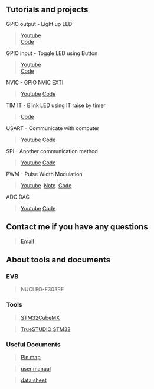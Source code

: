 ## Tutorials and projects

GPIO output - Light up LED

> [Youtube](https://www.youtube.com/watch?v=NC-FxCnxLOs&list=PLW3_1YS4he7W4P_cRSNnJFSC1DgqUJsCB&index=1)    
> [Code](https://github.com/cilegann/2018SPRING_Opto-mechatronics-Labs/tree/master/projects/1_GPIO-LED_Blink_CUBE)
  
GPIO input - Toggle LED using Button

> [Youtube](https://www.youtube.com/watch?v=Po5o8U2RPC8&index=2&list=PLW3_1YS4he7W4P_cRSNnJFSC1DgqUJsCB)    
> [Code](https://github.com/cilegann/2018SPRING_Opto-mechatronics-Labs/tree/master/projects/2_GPIO-But_LED)

  
NVIC - GPIO NVIC EXTI

> [Youtube](https://www.youtube.com/watch?v=h8oSqBWpWUc&list=PLW3_1YS4he7W4P_cRSNnJFSC1DgqUJsCB&index=3)
> [Code](https://github.com/cilegann/2018SPRING_Opto-mechatronics-Labs/tree/master/projects/3_GPIO_NVIC-LED_But_Blink)
  
TIM IT - Blink LED using IT raise by timer

> [Code](https://github.com/cilegann/2018SPRING_Opto-mechatronics-Labs/tree/master/projects/TIM%2BGPIO-IT_LED_Blink_CUBE)
  
USART - Communicate with computer

>  [Youtube](https://www.youtube.com/watch?v=R-9P7RGeONM&list=PLW3_1YS4he7W4P_cRSNnJFSC1DgqUJsCB&index=4)
>  [Code](https://github.com/cilegann/2018SPRING_Opto-mechatronics-Labs/tree/master/projects/4_uart)
  
SPI - Another communication method

>  [Youtube](https://www.youtube.com/watch?v=CRJY2LkZj78&list=PLW3_1YS4he7W4P_cRSNnJFSC1DgqUJsCB&index=5)
>  [Code](https://github.com/cilegann/2018SPRING_Opto-mechatronics-Labs/tree/master/projects/5_SPI)
  
PWM - Pulse Width Modulation

>  [Youtube](https://www.youtube.com/watch?v=xdsOMBVUEwI&list=PLW3_1YS4he7W4P_cRSNnJFSC1DgqUJsCB&index=6)
>  [Note](https://github.com/cilegann/2018SPRING_Opto-mechatronics-Labs/blob/master/projects/6_PWM/Lab_Note_6_PWM.pdf)
>  [Code](https://github.com/cilegann/2018SPRING_Opto-mechatronics-Labs/tree/master/projects/6_PWM)
  
ADC DAC

>  [Youtube]()
>  [Code]()
  
  
## Contact me if you have any questions

> [Email](mailto:b03505031@ntu.edu.tw)
  
## About tools and documents

### EVB

> NUCLEO-F303RE

### Tools

> [STM32CubeMX](http://www.st.com/en/development-tools/stm32cubemx.html)

> [TrueSTUDIO STM32](https://atollic.com/resources/download/)

### Useful Documents

> [Pin map](https://1drv.ms/u/s!AhvG4aynbjM6hSo5QjF0D9MTKjRE)

> [user manual](https://1drv.ms/b/s!AhvG4aynbjM6hSbYdGMIvdqcUq9E)

> [data sheet](https://1drv.ms/b/s!AhvG4aynbjM6hSVA2_Dauw97Wrpj)

  

